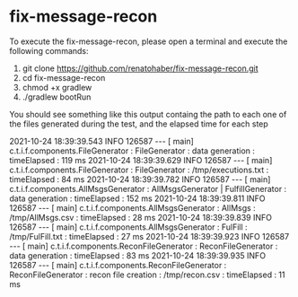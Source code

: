 # fix-message-recon

To execute the fix-message-recon, please open a terminal and execute the following commands:

1. git clone https://github.com/renatohaber/fix-message-recon.git
2. cd fix-message-recon
3. chmod +x gradlew
4. ./gradlew bootRun

You should see something like this output containg the path to each one of the files generated during the test, and the elapsed time for each step

2021-10-24 18:39:39.543  INFO 126587 --- [           main] c.t.i.f.components.FileGenerator         : FileGenerator : data generation : timeElapsed : 119 ms
2021-10-24 18:39:39.629  INFO 126587 --- [           main] c.t.i.f.components.FileGenerator         : FileGenerator : /tmp/executions.txt : timeElapsed : 84 ms
2021-10-24 18:39:39.782  INFO 126587 --- [           main] c.t.i.f.components.AllMsgsGenerator      : AllMsgsGenerator | FulfillGenerator : data generation : timeElapsed : 152 ms
2021-10-24 18:39:39.811  INFO 126587 --- [           main] c.t.i.f.components.AllMsgsGenerator      : AllMsgs : /tmp/AllMsgs.csv : timeElapsed : 28 ms
2021-10-24 18:39:39.839  INFO 126587 --- [           main] c.t.i.f.components.AllMsgsGenerator      : FulFill : /tmp/FulFill.txt : timeElapsed : 27 ms
2021-10-24 18:39:39.923  INFO 126587 --- [           main] c.t.i.f.components.ReconFileGenerator    : ReconFileGenerator : data generation : timeElapsed : 83 ms
2021-10-24 18:39:39.935  INFO 126587 --- [           main] c.t.i.f.components.ReconFileGenerator    : ReconFileGenerator : recon file creation : /tmp/recon.csv : timeElapsed : 11 ms
